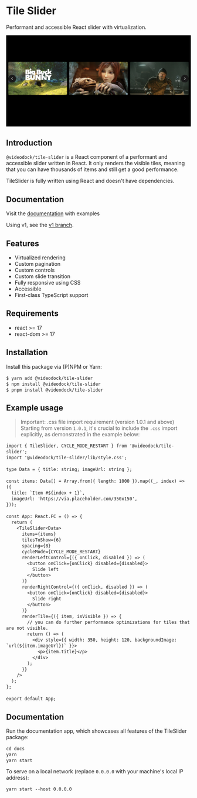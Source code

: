 # Tile Slider

Performant and accessible React slider with virtualization.

<img src="img/tile-slider.png" alt="TileSlider component on a dark background">

## Introduction

`@videodock/tile-slider` is a React component of a performant and accessible slider written in React.
It only renders the visible tiles, meaning that you can have thousands of items and still get a good performance.

TileSlider is fully written using React and doesn't have dependencies.

## Documentation

Visit the [documentation](https://videodock.github.io/tile-slider/) with examples

Using v1, see the [v1 branch](https://github.com/Videodock/tile-slider/tree/v1).

## Features

- Virtualized rendering
- Custom pagination
- Custom controls
- Custom slide transition
- Fully responsive using CSS
- Accessible
- First-class TypeScript support

## Requirements

- react >= 17
- react-dom >= 17

## Installation

Install this package via (P)NPM or Yarn:

```shell
$ yarn add @videodock/tile-slider
$ npm install @videodock/tile-slider
$ pnpm install @videodock/tile-slider
```

## Example usage

> Important: .css file import requirement (version 1.0.1 and above)
> Starting from version `1.0.1`, it's crucial to include the `.css` import explicitly, as demonstrated in the example below:

```tsx
import { TileSlider, CYCLE_MODE_RESTART } from '@videodock/tile-slider';
import '@videodock/tile-slider/lib/style.css';

type Data = { title: string; imageUrl: string };

const items: Data[] = Array.from({ length: 1000 }).map((_, index) => ({
  title: `Item #${index + 1}`,
  imageUrl: 'https://via.placeholder.com/350x150',
}));

const App: React.FC = () => {
  return (
    <TileSlider<Data>
      items={items}
      tilesToShow={6}
      spacing={8}
      cycleMode={CYCLE_MODE_RESTART}
      renderLeftControl={({ onClick, disabled }) => (
        <button onClick={onClick} disabled={disabled}>
          Slide left
        </button>
      )}
      renderRightControl={({ onClick, disabled }) => (
        <button onClick={onClick} disabled={disabled}>
          Slide right
        </button>
      )}
      renderTile={({ item, isVisible }) => {
        // you can do further performance optimizations for tiles that are not visible.
        return () => (
          <div style={{ width: 350, height: 120, backgroundImage: `url(${item.imageUrl})` }}>
            <p>{item.title}</p>
          </div>
        );
      }}
    />
  );
};

export default App;
```

## Documentation

Run the documentation app, which showcases all features of the TileSlider package:

```shell
cd docs
yarn
yarn start
```

To serve on a local network (replace `0.0.0.0` with your machine's local IP address):

```shell
yarn start --host 0.0.0.0
```
